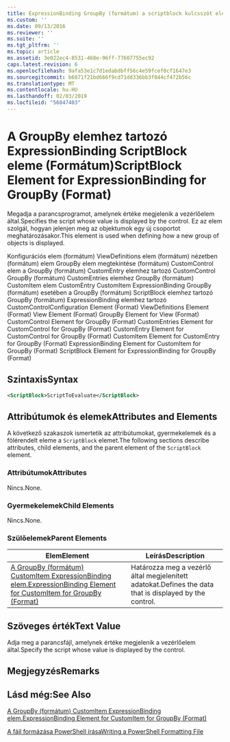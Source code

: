 ```yaml
---
title: ExpressionBinding GroupBy (formátum) a scriptblock kulcsszót eleme |} A Microsoft Docs
ms.custom: ''
ms.date: 09/13/2016
ms.reviewer: ''
ms.suite: ''
ms.tgt_pltfrm: ''
ms.topic: article
ms.assetid: 3e022ec4-8531-468e-96ff-77607755ec92
caps.latest.revision: 6
ms.openlocfilehash: 9afa53e1c7d1edabdbff56c4e59fcef0cf1647e3
ms.sourcegitcommit: b6871f21bd666f9cd71dd336bb3f844cf472b56c
ms.translationtype: MT
ms.contentlocale: hu-HU
ms.lasthandoff: 02/03/2019
ms.locfileid: "56847403"
---
```

# <a name="scriptblock-element-for-expressionbinding-for-groupby-format"></a><span data-ttu-id="7ca0b-102">A GroupBy elemhez tartozó ExpressionBinding ScriptBlock eleme (Formátum)</span><span class="sxs-lookup"><span data-stu-id="7ca0b-102">ScriptBlock Element for ExpressionBinding for GroupBy (Format)</span></span>

<span data-ttu-id="7ca0b-103">Megadja a parancsprogramot, amelynek értéke megjelenik a vezérlőelem által.</span><span class="sxs-lookup"><span data-stu-id="7ca0b-103">Specifies the script whose value is displayed by the control.</span></span> <span data-ttu-id="7ca0b-104">Ez az elem szolgál, hogyan jelenjen meg az objektumok egy új csoportot meghatározásakor.</span><span class="sxs-lookup"><span data-stu-id="7ca0b-104">This element is used when defining how a new group of objects is displayed.</span></span>

<span data-ttu-id="7ca0b-105">Konfigurációs elem (formátum) ViewDefinitions elem (formátum) nézetben (formátum) elem GroupBy elem megtekintése (formátum) CustomControl elem a GroupBy (formátum) CustomEntry elemhez tartozó CustomControl GroupBy (formátum) CustomEntries elemhez GroupBy (formátum) CustomItem elem CustomEntry CustomItem ExpressionBinding GroupBy (formátum) esetében a GroupBy (formátum) ScriptBlock elemhez tartozó GroupBy (formátum) ExpressionBinding elemhez tartozó CustomControl</span><span class="sxs-lookup"><span data-stu-id="7ca0b-105">Configuration Element (Format) ViewDefinitions Element (Format) View Element (Format) GroupBy Element for View (Format) CustomControl Element for GroupBy (Format) CustomEntries Element for CustomControl for GroupBy (Format) CustomEntry Element for CustomControl for GroupBy (Format) CustomItem Element for CustomEntry for GroupBy (Format) ExpressionBinding Element for CustomItem for GroupBy (Format) ScriptBlock Element for ExpressionBinding for GroupBy (Format)</span></span>

## <a name="syntax"></a><span data-ttu-id="7ca0b-106">Szintaxis</span><span class="sxs-lookup"><span data-stu-id="7ca0b-106">Syntax</span></span>

```xml
<ScriptBlock>ScriptToEvaluate</ScriptBlock>
```

## <a name="attributes-and-elements"></a><span data-ttu-id="7ca0b-107">Attribútumok és elemek</span><span class="sxs-lookup"><span data-stu-id="7ca0b-107">Attributes and Elements</span></span>

<span data-ttu-id="7ca0b-108">A következő szakaszok ismertetik az attribútumokat, gyermekelemek és a fölérendelt eleme a `ScriptBlock` elemet.</span><span class="sxs-lookup"><span data-stu-id="7ca0b-108">The following sections describe attributes, child elements, and the parent element of the `ScriptBlock` element.</span></span>

### <a name="attributes"></a><span data-ttu-id="7ca0b-109">Attribútumok</span><span class="sxs-lookup"><span data-stu-id="7ca0b-109">Attributes</span></span>

<span data-ttu-id="7ca0b-110">Nincs.</span><span class="sxs-lookup"><span data-stu-id="7ca0b-110">None.</span></span>

### <a name="child-elements"></a><span data-ttu-id="7ca0b-111">Gyermekelemek</span><span class="sxs-lookup"><span data-stu-id="7ca0b-111">Child Elements</span></span>

<span data-ttu-id="7ca0b-112">Nincs.</span><span class="sxs-lookup"><span data-stu-id="7ca0b-112">None.</span></span>

### <a name="parent-elements"></a><span data-ttu-id="7ca0b-113">Szülőelemek</span><span class="sxs-lookup"><span data-stu-id="7ca0b-113">Parent Elements</span></span>

|<span data-ttu-id="7ca0b-114">Elem</span><span class="sxs-lookup"><span data-stu-id="7ca0b-114">Element</span></span>|<span data-ttu-id="7ca0b-115">Leírás</span><span class="sxs-lookup"><span data-stu-id="7ca0b-115">Description</span></span>|
|-------------|-----------------|
|[<span data-ttu-id="7ca0b-116">A GroupBy (formátum) CustomItem ExpressionBinding elem.</span><span class="sxs-lookup"><span data-stu-id="7ca0b-116">ExpressionBinding Element for CustomItem for GroupBy (Format)</span></span>](./expressionbinding-element-for-customitem-for-groupby-format.md)|<span data-ttu-id="7ca0b-117">Határozza meg a vezérlő által megjelenített adatokat.</span><span class="sxs-lookup"><span data-stu-id="7ca0b-117">Defines the data that is displayed by the control.</span></span>|

## <a name="text-value"></a><span data-ttu-id="7ca0b-118">Szöveges érték</span><span class="sxs-lookup"><span data-stu-id="7ca0b-118">Text Value</span></span>

<span data-ttu-id="7ca0b-119">Adja meg a parancsfájl, amelynek értéke megjelenik a vezérlőelem által.</span><span class="sxs-lookup"><span data-stu-id="7ca0b-119">Specify the script whose value is displayed by the control.</span></span>

## <a name="remarks"></a><span data-ttu-id="7ca0b-120">Megjegyzés</span><span class="sxs-lookup"><span data-stu-id="7ca0b-120">Remarks</span></span>

## <a name="see-also"></a><span data-ttu-id="7ca0b-121">Lásd még:</span><span class="sxs-lookup"><span data-stu-id="7ca0b-121">See Also</span></span>

[<span data-ttu-id="7ca0b-122">A GroupBy (formátum) CustomItem ExpressionBinding elem.</span><span class="sxs-lookup"><span data-stu-id="7ca0b-122">ExpressionBinding Element for CustomItem for GroupBy (Format)</span></span>](./expressionbinding-element-for-customitem-for-groupby-format.md)

[<span data-ttu-id="7ca0b-123">A fájl formázása PowerShell írása</span><span class="sxs-lookup"><span data-stu-id="7ca0b-123">Writing a PowerShell Formatting File</span></span>](./writing-a-powershell-formatting-file.md)
